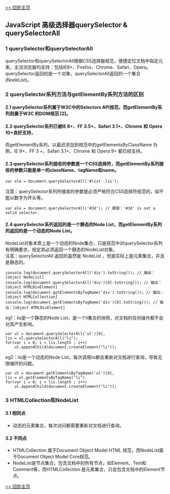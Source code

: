 [<< 回到主页](http://suzy1993.github.io/misszy/)

## JavaScript 高级选择器querySelector & querySelectorAll

### 1 querySelector和querySelectorAll
querySelector和querySelectorAll根据CSS选择器规范，便捷定位文档中指定元素，主流浏览器均支持：包括IE8+、Firefox、Chrome、Safari、Opera。  
querySelector返回的是一个对象，querySelectorAll返回的一个集合(NodeList)。

### 2 querySelector系列方法与getElementBy系列方法的区别
#### 2.1 querySelector系列属于W3C中的Selectors API规范，而getElementBy系列则属于W3C 的DOM规范 [2]。

#### 2.2 querySelector系列已被IE 8+、FF 3.5+、Safari 3.1+、Chrome 和 Opera 10+良好支持，
而getElementBy系列，以最迟添加到规范中的getElementsByClassName 为例，IE 9+、FF 3 +、Safari 3.1+、Chrome 和 Opera 9+ 都已经支持。

#### 2.3 querySelector系列接收的参数是一个CSS选择符，而getElementBy系列接收的参数只能是单一的className、tagName和name。
```
var ele = document.querySelectorAll('#list .lis');
```
注意：querySelector系列所接收的参数是必须严格符合CSS选择符规范的，如不能以数字为开头等。
```
var ele = document.querySelectorAll('#3d'); // 报错：'#3d' is not a valid selector.
```

#### 2.4 querySelector系列返回的是一个静态的Node List，而getElementBy系列的返回的是一个动态的Node List。
NodeList对象本质上是一个动态的Node集合，只是规范中对querySelector系列有明确要求，规定其必须返回一个静态的NodeList对象。  
注意：querySelectorAll 返回的虽然是 NodeList ，但是实际上是元素集合，并且是静态的。
```
console.log(document.querySelectorAll('div').toString()); // 输出：[object NodeList]
console.log(document.querySelectorAll('div')[0].toString()); // 输出：[object HTMLDivElement]
console.log(document.getElementsByTagName('div').toString()); // 输出：[object HTMLCollection]
console.log(document.getElementsByTagName('div')[0].toString()); // 输出：[object HTMLDivElement]
```
eg1：lis是一个静态的Node List，是一个li集合的快照，对文档的任何操作都不会对其产生影响。
```
var ul = document.querySelectorAll('ul')[0],
lis = ul.querySelectorAll("li");
for(var i = 0; i < lis.length ; i++)
    ul.appendChild(document.createElement("li"));
```

eg2：lis是一个动态的Node List，每次调用lis都会重新对文档进行查询，导致无限循环的问题。
```
var ul = document.getElementsByTagName('ul')[0],
lis = ul.getElementsByTagName("li")
for(var i = 0; i < lis.length ; i++)
    ul.appendChild(document.createElement("li"));
```

### 3 HTMLCollection和NodeList
#### 3.1 相同点
* 动态的元素集合，每次访问都需要重新对文档进行查询。

#### 3.2 不同点
* HTMLCollection 属于Document Object Model HTML 规范，而NodeList属于Document Object Model Core规范。
* NodeList是节点集合，包含文档中的所有节点，如Element、Text和Comment等，而HTMLCollection 是元素集合，只会包含文档中的Element节点。

[<< 回到主页](http://suzy1993.github.io/misszy/)
